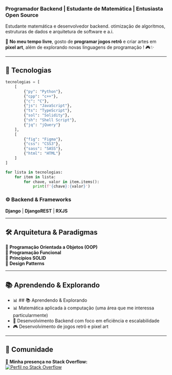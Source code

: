 
###  Programador Backend | Estudante de Matemática | Entusiasta Open Source  

Estudante matemática e desenvolvedor  backend. otimização de algoritmos, estruturas de dados e arquitetura de software e a.i.  

📌 **No meu tempo livre**, gosto de **programar jogos retrô** e criar artes em **pixel art**,  além de explorando novas linguagens de programação ! 🎮✨  

---

## 🚀 Tecnologias 
```python
tecnologias = [
    [
        {"py": "Python"},
        {"cpp": "c++"},
        {"c": "C"},
        {"js": "JavaScript"},
        {"ts": "TypeScript"},
        {"sol": "Solidity"},
        {"sh": "Shell Script"},
        {"jq": "jQuery"}
    ],
    [
        {"fig": "Figma"},
        {"css": "CSS3"},
        {"sass": "SASS"},
        {"html": "HTML"}
    ]
]

for lista in tecnologias:
    for item in lista:
        for chave, valor in item.items():
            print(f'{chave}:{valor}')
```

### ⚙️ Backend & Frameworks  

**Django** | **DjangoREST** | **RXJS**

---

## 🛠 Arquitetura & Paradigmas  

🔹 **Programação Orientada a Objetos (OOP)**  
🔹 **Programação Funcional**  
🔹 **Princípios SOLID**  
🔹 **Design Patterns**  

---

## 📚 Aprendendo & Explorando  
- 📊 ## 📚 Aprendendo & Explorando  
- 📊 Matemática aplicada à computação (uma área que me interessa particularmente)  
- 🔧 Desenvolvimento Backend com foco em eficiência e escalabilidade  
- 🎮 Desenvolvimento de jogos retrô e pixel art  

---

## 💬 Comunidade  

📌 **Minha presença no Stack Overflow:**  
[![Perfil no Stack Overflow](https://es.stackoverflow.com/users/flair/329668.png)](https://es.stackoverflow.com/users/329668/cardosource)  


